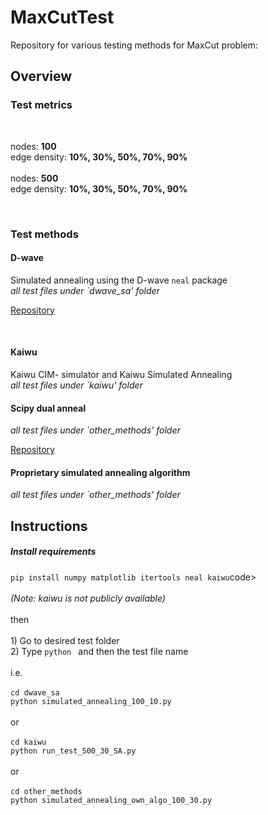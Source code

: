 # MaxCutTest
 Repository for various testing methods for MaxCut problem:

<h2> Overview </h2>
<h3>Test metrics</h3>
<br>
 
 
 nodes: <b>100</b>
 <br>
 edge density: <b>10%, 30%, 50%, 70%, 90%</b>
 <br><br>
 nodes: <b>500</b>
 <br>
 edge density: <b>10%, 30%, 50%, 70%, 90%</b>
 
<br>
  
<h3>Test methods</h3>
<h4>D-wave </h4>
Simulated annealing using the D-wave <code>neal</code> package<br>
<em>all test files under `dwave_sa' folder</em> 

[Repository](https://github.com/dwavesystems/dwave-neal)

<br> 
<h4>Kaiwu </h4>
Kaiwu CIM- simulator and Kaiwu Simulated Annealing  <br>
<em>all test files under `kaiwu' folder</em> 

<h4> Scipy dual anneal </h4>
<em> all test files under `other_methods' folder</em> 

[Repository](https://docs.scipy.org/doc/scipy/reference/generated/scipy.optimize.dual_annealing.html)
<h4> Proprietary simulated annealing algorithm </h4>
<em> all test files under `other_methods' folder</em> 

 <h2>Instructions</h2>
<h5>Install requirements</h5>
 <code>pip install numpy matplotlib itertools neal kaiwu</code>code> <br><br>
 <em> (Note: kaiwu is not publicly available)</em>
<br><br>
 then
<br><br>
 1) Go to desired test folder <br>
 2) Type <code>python </code> and then the test file name <br>
<br>
i.e. <br><br> 
<code>cd dwave_sa</code><br>
<code>python simulated_annealing_100_10.py</code>
<br><br>
or
<br><br>
<code>cd kaiwu</code><br>
<code>python run_test_500_30_SA.py</code>
<br><br>
or
<br><br>
<code>cd other_methods</code><br>
<code>python simulated_annealing_own_algo_100_30.py</code>
